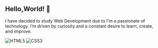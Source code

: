 ## Hello,World! 👋

I have decided to study Web Development due to I'm a passionate of technology. I’m driven by curiosity and a constant desire to learn, create, and improve.  


![HTML5](https://img.shields.io/badge/html5-%23E34F26.svg?style=for-the-badge&logo=html5&logoColor=white)  ![CSS3](https://img.shields.io/badge/css3-%231572B6.svg?style=for-the-badge&logo=css3&logoColor=white)

